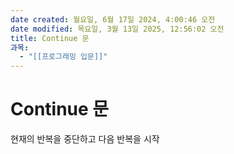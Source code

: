 ```yaml
---
date created: 월요일, 6월 17일 2024, 4:00:46 오전
date modified: 목요일, 3월 13일 2025, 12:56:02 오전
title: Continue 문
과목:
  - "[[프로그래밍 입문]]"
---
```


# Continue 문

현재의 반복을 중단하고 다음 반복을 시작
